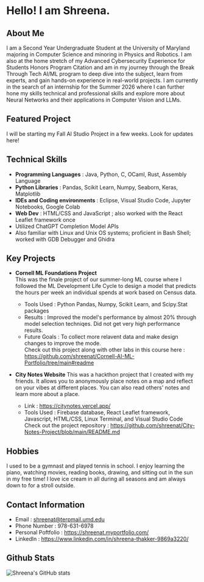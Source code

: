 # Hello! I am Shreena.

## About Me
I am a Second Year Undergraduate Student at the University of Maryland majoring in Computer Science and minoring in Physics and Robotics. I am also at the home stretch of my Advanced Cybersecurity Experience for Students Honors Program Citation and am in my journey through the Break Through Tech AI/ML program to deep dive into the subject, learn from experts, and gain hands-on experience in real-world projects. I am currently in the search of an internship for the Summer 2026 where I can further hone my skills technical and professional skills and explore more about Neural Networks and their applications in Computer Vision and LLMs.

## Featured Project
I will be starting my Fall AI Studio Project in a few weeks. Look for updates here!

## Technical Skills
- **Programming Languages** : Java, Python, C, OCaml, Rust, Assembly Language
- **Python Libraries** : Pandas, Scikit Learn, Numpy, Seaborn, Keras, Matplotlib
- **IDEs and Coding environments** : Eclipse, Visual Studio Code, Jupyter Notebooks, Google Colab
- **Web Dev** : HTML/CSS and JavaScript ; also worked with the React Leaflet framework once
- Utilized ChatGPT Completion Model APIs
- Also familiar with Linux and Unix OS systems; proficient in Bash Shell; worked with GDB Debugger and Ghidra

## Key Projects
- **Cornell ML Foundations Project**<br>
This was the finale project of our summer-long ML course where I followed the ML Development Life Cycle to design a model that predicts the hours per week an individual spends at work based on Census data.<br>
  - Tools Used : Python Pandas, Numpy, Scikit Learn, and Scipy.Stat packages<br>
  - Results : Improved the model's performance by almost 20% through model selection techniqes. Did not get very high performance results.<br>
  - Future Goals : To collect more relavent data and make design changes to improve the mode.<br>
  Check out this project along with other labs in this course here : https://github.com/shreenat/Cornell-AI-ML-Portfolio/tree/main#readme <br>
  
- **City Notes Website**
  This was a hackthon project that I created with my friends. It allows you to anonymously place notes on a map and reflect on your vibes at different places. You can also read others' notes and learn more about a place.
    - Link : https://citynotes.vercel.app/
    - Tools Used : Firebase database, React Leaflet framework, Javascript, HTML/CSS, Linux Terminal, and Visual Studio Code
  Check out the project repository : https://github.com/shreenat/City-Notes-Project/blob/main/README.md <br>


## Hobbies
I used to be a gymnast and played tennis in school. I enjoy learning the piano, watching movies, reading books, drawing, and sitting out in the sun in my free time! I love ice cream in all during all seasons and am always down to for a stroll outside.
## Contact Information
- Email : shreenat@terpmail.umd.edu
- Phone Number : 978-631-6978
- Personal Poftfolio : https://shreenat.myportfolio.com/
- LinkedIn : https://www.linkedin.com/in/shreena-thakker-9869a3220/


## Github Stats
![Shreena's GitHub stats](https://github-readme-stats.vercel.app/api?username=shreenat&show_icons=true&theme=radical)
<!---
**shreenat/shreenat** is a ✨ _special_ ✨ repository because its `README.md` (this file) appears on your GitHub profile.

Here are some ideas to get you started:

- 🔭 I’m currently working on ...
- 🌱 I’m currently learning ...
- 👯 I’m looking to collaborate on ...
- 🤔 I’m looking for help with ...
- 💬 Ask me about ...
- 📫 How to reach me: ...
- 😄 Pronouns: ...
- ⚡ Fun fact: ...
- --->
